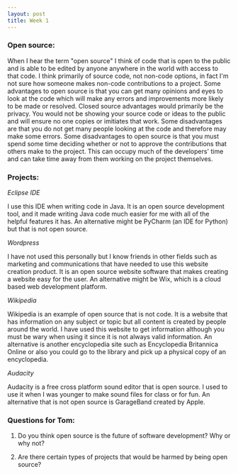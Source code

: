 ```yaml
---
layout: post
title: Week 1
---
```


### Open source:

When I hear the term "open source" I think of code that is open to the public and is able to be edited by anyone anywhere in the world with access to that code. I think primarily of source code, not non-code options, in fact I'm not sure how someone makes non-code contributions to a project. Some advantages to open source is that you can get many opinions and eyes to look at the code which will make any errors and improvements more likely to be made or resolved. Closed source advantages would primarily be the privacy. You would not be showing your source code or ideas to the public and will ensure no one copies or imitiates that work. Some disadvantages are that you do not get many people looking at the code and therefore may make some errors. Some disadvantages to open source is that you must spend some time deciding whether or not to approve the contributions that others make to the project. This can occupy much of the developers' time and can take time away from them working on the project themselves.

### Projects:

*Eclipse IDE*

I use this IDE when writing code in Java. It is an open source development tool, and it made writing Java code much easier for me with all of the helpful features it has. An alternative might be PyCharm (an IDE for Python) but that is not open source.

*Wordpress*

I have not used this personally but I know friends in other fields such as marketing and communications that have needed to use this website creation product. It is an open source website software that makes creating a website easy for the user. An alternative might be Wix, which is a cloud based web development platform.

*Wikipedia*

Wikipedia is an example of open source that is not code. It is a website that has information on any subject or topic but all content is created by people around the world. I have used this website to get information although you must be wary when using it since it is not always valid information. An alternative is another encyclopedia site such as Encyclopedia Britannica Online or also you could go to the library and pick up a physical copy of an encyclopedia.

*Audacity*

Audacity is a free cross platform sound editor that is open source. I used to use it when I was younger to make sound files for class or for fun. An alternative that is not open source is GarageBand created by Apple.

### Questions for Tom:

1. Do you think open source is the future of software development? Why or why not?

2. Are there certain types of projects that would be harmed by being open source?
